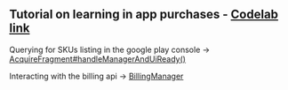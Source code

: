 ## Tutorial on learning in app purchases - [Codelab link](https://codelabs.developers.google.com/codelabs/play-billing-codelab/index.html?index=../../index#0)

Querying for SKUs listing in the google play console -> [AcquireFragment#handleManagerAndUiReady()](/20_InAppPurchases/app/src/main/java/com/codelab/skulist/AcquireFragment.java)

Interacting with the billing api -> [BillingManager](/20_InAppPurchases/app/src/main/java/com/codelab/billing/BillingManager.java)
